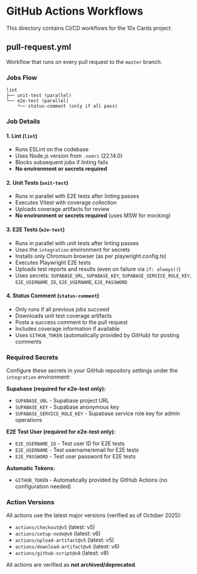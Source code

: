 # GitHub Actions Workflows

This directory contains CI/CD workflows for the 10x Cards project.

## pull-request.yml

Workflow that runs on every pull request to the `master` branch.

### Jobs Flow

```
lint
├── unit-test (parallel)
└── e2e-test (parallel)
    └── status-comment (only if all pass)
```

### Job Details

#### 1. Lint (`lint`)

- Runs ESLint on the codebase
- Uses Node.js version from `.nvmrc` (22.14.0)
- Blocks subsequent jobs if linting fails
- **No environment or secrets required**

#### 2. Unit Tests (`unit-test`)

- Runs in parallel with E2E tests after linting passes
- Executes Vitest with coverage collection
- Uploads coverage artifacts for review
- **No environment or secrets required** (uses MSW for mocking)

#### 3. E2E Tests (`e2e-test`)

- Runs in parallel with unit tests after linting passes
- Uses the `integration` environment for secrets
- Installs only Chromium browser (as per playwright.config.ts)
- Executes Playwright E2E tests
- Uploads test reports and results (even on failure via `if: always()`)
- Uses secrets: `SUPABASE_URL`, `SUPABASE_KEY`, `SUPABASE_SERVICE_ROLE_KEY`, `E2E_USERNAME_ID`, `E2E_USERNAME`, `E2E_PASSWORD`

#### 4. Status Comment (`status-comment`)

- Only runs if all previous jobs succeed
- Downloads unit test coverage artifacts
- Posts a success comment to the pull request
- Includes coverage information if available
- Uses `GITHUB_TOKEN` (automatically provided by GitHub) for posting comments

### Required Secrets

Configure these secrets in your GitHub repository settings under the `integration` environment:

**Supabase (required for e2e-test only):**

- `SUPABASE_URL` - Supabase project URL
- `SUPABASE_KEY` - Supabase anonymous key
- `SUPABASE_SERVICE_ROLE_KEY` - Supabase service role key for admin operations

**E2E Test User (required for e2e-test only):**

- `E2E_USERNAME_ID` - Test user ID for E2E tests
- `E2E_USERNAME` - Test username/email for E2E tests
- `E2E_PASSWORD` - Test user password for E2E tests

**Automatic Tokens:**

- `GITHUB_TOKEN` - Automatically provided by GitHub Actions (no configuration needed)

### Action Versions

All actions use the latest major versions (verified as of October 2025):

- `actions/checkout@v5` (latest: v5)
- `actions/setup-node@v6` (latest: v6)
- `actions/upload-artifact@v5` (latest: v5)
- `actions/download-artifact@v6` (latest: v6)
- `actions/github-script@v8` (latest: v8)

All actions are verified as **not archived/deprecated**.
